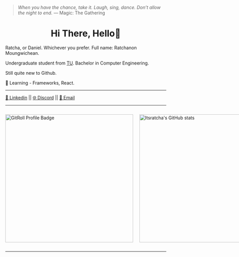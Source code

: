 > *When you have the chance, take it. Laugh, sing, dance. Don’t allow the night to end.*
> — Magic: The Gathering

<h1 align="center">Hi There, Hello👋</h1>
Ratcha, or Daniel. Whichever you prefer. 
Full name: Ratchanon Moungwichean.


Undergraduate student from [TU](https://tu.ac.th/). Bachelor in Computer Engineering.

Still quite new to Github.

📝 Learning - Frameworks, React.

---
[💼 Linkedin](https://www.linkedin.com/in/ratchanon-moungwichean-18913b376/) || [🌐 Discord](https://discordapp.com/users/its_ratcha) || [📧 Email](mailto:RatchaM.Work@gmail.com)

---
<div style="display: flex; align-items: center; gap: 20px;">
  <a href="https://gitroll.io/profile/uNFcN077G0fc3eBDJyqvPczcd0mk2" target="_blank">
    <img 
      src="https://gitroll.io/api/badges/profiles/v1/uNFcN077G0fc3eBDJyqvPczcd0mk2?theme=dark" 
      alt="GitRoll Profile Badge"
      style="width: 400px; height: auto;"/>
  </a>

  <img 
    src="https://github-readme-stats.vercel.app/api?username=Itsratcha&show_icons=true&theme=radical"
    alt="Itsratcha's GitHub stats"
    style="width: 400px; height: auto;"/>
</div>

---


